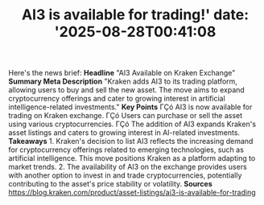 ﻿---
title: "AI3 is available for trading!'
date: '2025-08-28T00:41:08"
category: "Markets"
summary: ""
slug: "ai3 is available for trading"
source_urls:
  - "https://blog.kraken.com/product/asset-listings/ai3-is-available-for-trading"
seo:
  title: "AI3 is available for trading! | Hash n Hedge'
  description: '"
  keywords: ["news", "markets", "brief"]
---
Here's the news brief:  **Headline** "AI3 Available on Kraken Exchange"  **Summary Meta Description** "Kraken adds AI3 to its trading platform, allowing users to buy and sell the new asset. The move aims to expand cryptocurrency offerings and cater to growing interest in artificial intelligence-related investments."  **Key Points**  ΓÇó AI3 is now available for trading on Kraken exchange. ΓÇó Users can purchase or sell the asset using various cryptocurrencies. ΓÇó The addition of AI3 expands Kraken's asset listings and caters to growing interest in AI-related investments.  **Takeaways**  1. Kraken's decision to list AI3 reflects the increasing demand for cryptocurrency offerings related to emerging technologies, such as artificial intelligence. This move positions Kraken as a platform adapting to market trends. 2. The availability of AI3 on the exchange provides users with another option to invest in and trade cryptocurrencies, potentially contributing to the asset's price stability or volatility.  **Sources** https://blog.kraken.com/product/asset-listings/ai3-is-available-for-trading 

